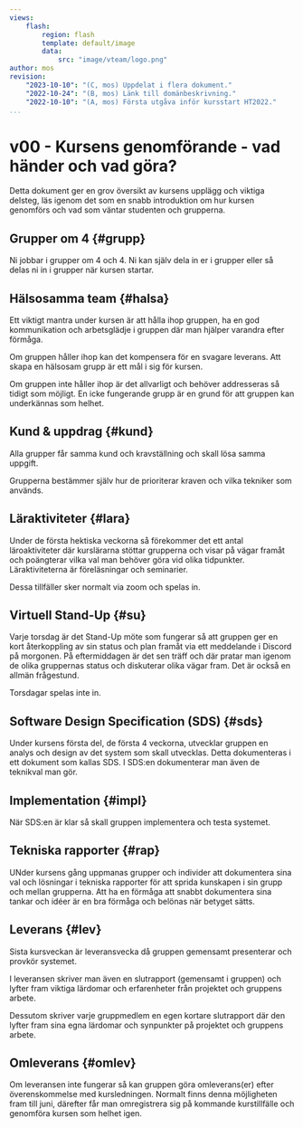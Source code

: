 ```yaml
---
views:
    flash:
        region: flash
        template: default/image
        data:
            src: "image/vteam/logo.png"
author: mos
revision:
    "2023-10-10": "(C, mos) Uppdelat i flera dokument."
    "2022-10-24": "(B, mos) Länk till domänbeskrivning."
    "2022-10-10": "(A, mos) Första utgåva inför kursstart HT2022."
...
```

v00 - Kursens genomförande - vad händer och vad göra?
=========================

Detta dokument ger en grov översikt av kursens upplägg och viktiga delsteg, läs igenom det som en snabb introduktion om hur kursen genomförs och vad som väntar studenten och grupperna.



Grupper om 4 {#grupp}
-------------------------

Ni jobbar i grupper om 4 och 4. Ni kan själv dela in er i grupper eller så delas ni in i grupper när kursen startar.



Hälsosamma team {#halsa}
-------------------------

Ett viktigt mantra under kursen är att hålla ihop gruppen, ha en god kommunikation och arbetsglädje i gruppen där man hjälper varandra efter förmåga.

Om gruppen håller ihop kan det kompensera för en svagare leverans. Att skapa en hälsosam grupp är ett mål i sig för kursen.

Om gruppen inte håller ihop är det allvarligt och behöver addresseras så tidigt som möjligt. En icke fungerande grupp är en grund för att gruppen kan underkännas som helhet. 



Kund & uppdrag {#kund}
-------------------------

Alla grupper får samma kund och kravställning och skall lösa samma uppgift.

Grupperna bestämmer själv hur de prioriterar kraven och vilka tekniker som används.



Läraktiviteter {#lara}
-------------------------

Under de första hektiska veckorna så förekommer det ett antal läroaktiviteter där kurslärarna stöttar grupperna och visar på vägar framåt och poängterar vilka val man behöver göra vid olika tidpunkter. Läraktiviteterna är föreläsningar och seminarier.

Dessa tillfäller sker normalt via zoom och spelas in.


Virtuell Stand-Up {#su}
-------------------------

Varje torsdag är det Stand-Up möte som fungerar så att gruppen ger en kort återkoppling av sin status och plan framåt via ett meddelande i Discord på morgonen. På eftermiddagen är det sen träff och där pratar man igenom de olika gruppernas status och diskuterar olika vägar fram. Det är också en allmän frågestund.

Torsdagar spelas inte in.



Software Design Specification (SDS) {#sds}
-------------------------

Under kursens första del, de första 4 veckorna, utvecklar gruppen en analys och design av det system som skall utvecklas. Detta dokumenteras i ett dokument som kallas SDS. I SDS:en dokumenterar man även de teknikval man gör.



Implementation {#impl}
-------------------------

När SDS:en är klar så skall gruppen implementera och testa systemet.



Tekniska rapporter {#rap}
-------------------------

UNder kursens gång uppmanas grupper och individer att dokumentera sina val och lösningar i tekniska rapporter för att sprida kunskapen i sin grupp och mellan grupperna. Att ha en förmåga att snabbt dokumentera sina tankar och idéer är en bra förmåga och belönas när betyget sätts.



Leverans {#lev}
-------------------------

Sista kursveckan är leveransvecka då gruppen gemensamt presenterar och provkör systemet.

I leveransen skriver man även en slutrapport (gemensamt i gruppen) och lyfter fram viktiga lärdomar och erfarenheter från projektet och gruppens arbete.

Dessutom skriver varje gruppmedlem en egen kortare slutrapport där den lyfter fram sina egna lärdomar och synpunkter på projektet och gruppens arbete.



Omleverans {#omlev}
-------------------------

Om leveransen inte fungerar så kan gruppen göra omleverans(er) efter överenskommelse med kursledningen. Normalt finns denna möjligheten fram till juni, därefter får man omregistrera sig på kommande kurstillfälle och genomföra kursen som helhet igen.
